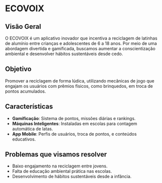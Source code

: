 # ECOVOIX

## Visão Geral

O ECOVOIX é um aplicativo inovador que incentiva a reciclagem de latinhas de alumínio entre crianças e adolescentes de 6 a 18 anos. Por meio de uma abordagem divertida e gamificada, buscamos aumentar a conscientização ambiental e desenvolver hábitos sustentáveis desde cedo.

## Objetivo

Promover a reciclagem de forma lúdica, utilizando mecânicas de jogo que engajam os usuários com prêmios físicos, como brinquedos, em troca de pontos acumulados.

## Características

- **Gamificação**: Sistema de pontos, missões diárias e rankings.
- **Máquinas Inteligentes**: Instaladas em escolas para contagem automática de latas.
- **App Mobile**: Perfis de usuários, troca de pontos, e conteúdos educativos.

## Problemas que visamos resolver

- Baixo engajamento na reciclagem entre jovens.
- Falta de educação ambiental prática nas escolas.
- Desenvolvimento de hábitos sustentáveis desde a infância.
